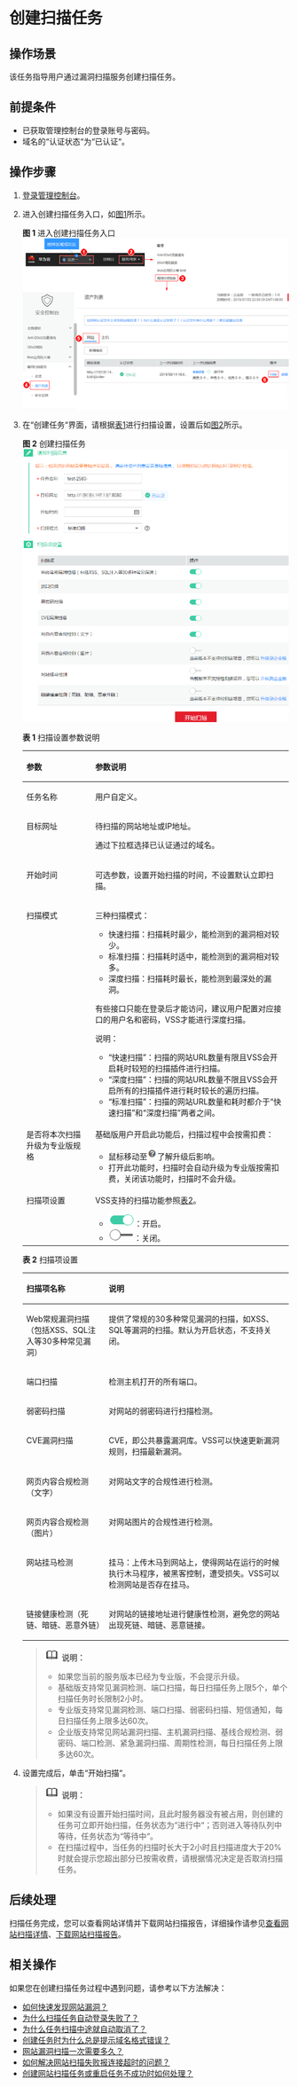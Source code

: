# 创建扫描任务<a name="vss_01_0067"></a>

## 操作场景<a name="section33317451614"></a>

该任务指导用户通过漏洞扫描服务创建扫描任务。

## 前提条件<a name="section98086323216"></a>

-   已获取管理控制台的登录账号与密码。
-   域名的“认证状态“为“已认证“。

## 操作步骤<a name="section6421111252511"></a>

1.  [登录管理控制台](https://console.huaweicloud.com/)。
2.  进入创建扫描任务入口，如[图1](#fig4989100164918)所示。

    **图 1**  进入创建扫描任务入口<a name="fig4989100164918"></a>  
    ![](figures/进入创建扫描任务入口.png "进入创建扫描任务入口")

3.  在“创建任务“界面，请根据[表1](#table6685635142213)进行扫描设置，设置后如[图2](#fig17685113516224)所示。

    **图 2**  创建扫描任务<a name="fig17685113516224"></a>  
    ![](figures/创建扫描任务.png "创建扫描任务")

    **表 1**  扫描设置参数说明

    <a name="table6685635142213"></a>
    <table><thead align="left"><tr id="row6685103582212"><th class="cellrowborder" valign="top" width="25.840000000000003%" id="mcps1.2.3.1.1"><p id="p13685133562214"><a name="p13685133562214"></a><a name="p13685133562214"></a>参数</p>
    </th>
    <th class="cellrowborder" valign="top" width="74.16%" id="mcps1.2.3.1.2"><p id="p186852035162214"><a name="p186852035162214"></a><a name="p186852035162214"></a>参数说明</p>
    </th>
    </tr>
    </thead>
    <tbody><tr id="row96853351221"><td class="cellrowborder" valign="top" width="25.840000000000003%" headers="mcps1.2.3.1.1 "><p id="p16851235162214"><a name="p16851235162214"></a><a name="p16851235162214"></a>任务名称</p>
    </td>
    <td class="cellrowborder" valign="top" width="74.16%" headers="mcps1.2.3.1.2 "><p id="p10685163520229"><a name="p10685163520229"></a><a name="p10685163520229"></a>用户自定义。</p>
    </td>
    </tr>
    <tr id="row1768593502210"><td class="cellrowborder" valign="top" width="25.840000000000003%" headers="mcps1.2.3.1.1 "><p id="p96851835162212"><a name="p96851835162212"></a><a name="p96851835162212"></a>目标网址</p>
    </td>
    <td class="cellrowborder" valign="top" width="74.16%" headers="mcps1.2.3.1.2 "><p id="p126851135172219"><a name="p126851135172219"></a><a name="p126851135172219"></a>待扫描的网站地址或IP地址。</p>
    <p id="p5685173522216"><a name="p5685173522216"></a><a name="p5685173522216"></a>通过下拉框选择已认证通过的域名。</p>
    </td>
    </tr>
    <tr id="row1239144922819"><td class="cellrowborder" valign="top" width="25.840000000000003%" headers="mcps1.2.3.1.1 "><p id="p42391149162810"><a name="p42391149162810"></a><a name="p42391149162810"></a>开始时间</p>
    </td>
    <td class="cellrowborder" valign="top" width="74.16%" headers="mcps1.2.3.1.2 "><p id="p1123924962810"><a name="p1123924962810"></a><a name="p1123924962810"></a>可选参数，设置开始扫描的时间，不设置默认立即扫描。</p>
    </td>
    </tr>
    <tr id="row16978346192814"><td class="cellrowborder" valign="top" width="25.840000000000003%" headers="mcps1.2.3.1.1 "><p id="p12978114622810"><a name="p12978114622810"></a><a name="p12978114622810"></a>扫描模式</p>
    </td>
    <td class="cellrowborder" valign="top" width="74.16%" headers="mcps1.2.3.1.2 "><p id="p18978174618283"><a name="p18978174618283"></a><a name="p18978174618283"></a>三种扫描模式：</p>
    <a name="ul166301250203018"></a><a name="ul166301250203018"></a><ul id="ul166301250203018"><li>快速扫描：扫描耗时最少，能检测到的漏洞相对较少。</li><li>标准扫描：扫描耗时适中，能检测到的漏洞相对较多。</li><li>深度扫描：扫描耗时最长，能检测到最深处的漏洞。</li></ul>
    <p id="p1274618671012"><a name="p1274618671012"></a><a name="p1274618671012"></a>有些接口只能在登录后才能访问，建议用户配置对应接口的用户名和密码，VSS才能进行深度扫描。</p>
    <div class="note" id="note339745885617"><a name="note339745885617"></a><a name="note339745885617"></a><span class="notetitle"> 说明： </span><div class="notebody"><a name="ul105281511945"></a><a name="ul105281511945"></a><ul id="ul105281511945"><li><span class="parmvalue" id="parmvalue139372196589"><a name="parmvalue139372196589"></a><a name="parmvalue139372196589"></a>“快速扫描”</span>：扫描的网站URL数量有限且VSS会开启耗时较短的扫描插件进行扫描。</li><li><span class="parmvalue" id="parmvalue17136725125812"><a name="parmvalue17136725125812"></a><a name="parmvalue17136725125812"></a>“深度扫描”</span>：扫描的网站URL数量不限且VSS会开启所有的扫描插件进行耗时较长的遍历扫描。</li><li><span class="parmvalue" id="parmvalue038902955819"><a name="parmvalue038902955819"></a><a name="parmvalue038902955819"></a>“标准扫描”</span>：扫描的网站URL数量和耗时都介于<span class="parmvalue" id="parmvalue61131326315"><a name="parmvalue61131326315"></a><a name="parmvalue61131326315"></a>“快速扫描”</span>和<span class="parmvalue" id="parmvalue148831611836"><a name="parmvalue148831611836"></a><a name="parmvalue148831611836"></a>“深度扫描”</span>两者之间。</li></ul>
    </div></div>
    </td>
    </tr>
    <tr id="row11685193520221"><td class="cellrowborder" valign="top" width="25.840000000000003%" headers="mcps1.2.3.1.1 "><p id="p1668514358221"><a name="p1668514358221"></a><a name="p1668514358221"></a>是否将本次扫描升级为专业版规格</p>
    </td>
    <td class="cellrowborder" valign="top" width="74.16%" headers="mcps1.2.3.1.2 "><p id="p1868543552214"><a name="p1868543552214"></a><a name="p1868543552214"></a>基础版用户开启此功能后，扫描过程中会按需扣费：</p>
    <a name="ul176851835172211"></a><a name="ul176851835172211"></a><ul id="ul176851835172211"><li>鼠标移动至<a name="image1809164811913"></a><a name="image1809164811913"></a><span><img id="image1809164811913" src="figures/icon-help.png"></span>了解升级后影响。</li><li>打开此功能时，扫描时会自动升级为专业版按需扣费，关闭该功能时，扫描时不会升级。</li></ul>
    </td>
    </tr>
    <tr id="row552974610328"><td class="cellrowborder" valign="top" width="25.840000000000003%" headers="mcps1.2.3.1.1 "><p id="p45291046133214"><a name="p45291046133214"></a><a name="p45291046133214"></a>扫描项设置</p>
    </td>
    <td class="cellrowborder" valign="top" width="74.16%" headers="mcps1.2.3.1.2 "><p id="p4529144618324"><a name="p4529144618324"></a><a name="p4529144618324"></a>VSS支持的扫描功能参照<a href="#table832472816452">表2</a>。</p>
    <a name="ul14553014513"></a><a name="ul14553014513"></a><ul id="ul14553014513"><li><a name="image292712249107"></a><a name="image292712249107"></a><span><img id="image292712249107" src="figures/icon-open.png"></span><span>：开启。</span></li><li><a name="image1078711575107"></a><a name="image1078711575107"></a><span><img id="image1078711575107" src="figures/icon-close.png"></span><span>：关闭。</span></li></ul>
    </td>
    </tr>
    </tbody>
    </table>

    **表 2**  扫描项设置

    <a name="table832472816452"></a>
    <table><thead align="left"><tr id="row163261428164510"><th class="cellrowborder" valign="top" width="30.9%" id="mcps1.2.3.1.1"><p id="p1532642814454"><a name="p1532642814454"></a><a name="p1532642814454"></a>扫描项名称</p>
    </th>
    <th class="cellrowborder" valign="top" width="69.1%" id="mcps1.2.3.1.2"><p id="p3326182816459"><a name="p3326182816459"></a><a name="p3326182816459"></a>说明</p>
    </th>
    </tr>
    </thead>
    <tbody><tr id="row10326102814457"><td class="cellrowborder" valign="top" width="30.9%" headers="mcps1.2.3.1.1 "><p id="p1432602844519"><a name="p1432602844519"></a><a name="p1432602844519"></a>Web常规漏洞扫描（包括XSS、SQL注入等30多种常见漏洞）</p>
    </td>
    <td class="cellrowborder" valign="top" width="69.1%" headers="mcps1.2.3.1.2 "><p id="p232613286455"><a name="p232613286455"></a><a name="p232613286455"></a>提供了常规的30多种常见漏洞的扫描，如XSS、SQL等漏洞的扫描。默认为开启状态，不支持关闭。</p>
    </td>
    </tr>
    <tr id="row43261028164520"><td class="cellrowborder" valign="top" width="30.9%" headers="mcps1.2.3.1.1 "><p id="p1032672854510"><a name="p1032672854510"></a><a name="p1032672854510"></a>端口扫描</p>
    </td>
    <td class="cellrowborder" valign="top" width="69.1%" headers="mcps1.2.3.1.2 "><p id="p15326182819457"><a name="p15326182819457"></a><a name="p15326182819457"></a>检测主机打开的所有端口。</p>
    </td>
    </tr>
    <tr id="row17326428134515"><td class="cellrowborder" valign="top" width="30.9%" headers="mcps1.2.3.1.1 "><p id="p1732652820457"><a name="p1732652820457"></a><a name="p1732652820457"></a>弱密码扫描</p>
    </td>
    <td class="cellrowborder" valign="top" width="69.1%" headers="mcps1.2.3.1.2 "><p id="p832652894516"><a name="p832652894516"></a><a name="p832652894516"></a>对网站的弱密码进行扫描检测。</p>
    </td>
    </tr>
    <tr id="row16326122844510"><td class="cellrowborder" valign="top" width="30.9%" headers="mcps1.2.3.1.1 "><p id="p432615285451"><a name="p432615285451"></a><a name="p432615285451"></a>CVE漏洞扫描</p>
    </td>
    <td class="cellrowborder" valign="top" width="69.1%" headers="mcps1.2.3.1.2 "><p id="p1232662844519"><a name="p1232662844519"></a><a name="p1232662844519"></a>CVE，即公共暴露漏洞库。VSS可以快速更新漏洞规则，扫描最新漏洞。</p>
    </td>
    </tr>
    <tr id="row63261128104515"><td class="cellrowborder" valign="top" width="30.9%" headers="mcps1.2.3.1.1 "><p id="p14326728134510"><a name="p14326728134510"></a><a name="p14326728134510"></a>网页内容合规检测（文字）</p>
    </td>
    <td class="cellrowborder" valign="top" width="69.1%" headers="mcps1.2.3.1.2 "><p id="p9326172818457"><a name="p9326172818457"></a><a name="p9326172818457"></a>对网站文字的合规性进行检测。</p>
    </td>
    </tr>
    <tr id="row73261228194515"><td class="cellrowborder" valign="top" width="30.9%" headers="mcps1.2.3.1.1 "><p id="p332662874518"><a name="p332662874518"></a><a name="p332662874518"></a>网页内容合规检测（图片）</p>
    </td>
    <td class="cellrowborder" valign="top" width="69.1%" headers="mcps1.2.3.1.2 "><p id="p632632844511"><a name="p632632844511"></a><a name="p632632844511"></a>对网站图片的合规性进行检测。</p>
    </td>
    </tr>
    <tr id="row528481235011"><td class="cellrowborder" valign="top" width="30.9%" headers="mcps1.2.3.1.1 "><p id="p328511127504"><a name="p328511127504"></a><a name="p328511127504"></a>网站挂马检测</p>
    </td>
    <td class="cellrowborder" valign="top" width="69.1%" headers="mcps1.2.3.1.2 "><p id="p12286181216509"><a name="p12286181216509"></a><a name="p12286181216509"></a>挂马：上传木马到网站上，使得网站在运行的时候执行木马程序，被黑客控制，遭受损失。VSS可以检测网站是否存在挂马。</p>
    </td>
    </tr>
    <tr id="row652215224509"><td class="cellrowborder" valign="top" width="30.9%" headers="mcps1.2.3.1.1 "><p id="p45221522135017"><a name="p45221522135017"></a><a name="p45221522135017"></a>链接健康检测（死链、暗链、恶意外链）</p>
    </td>
    <td class="cellrowborder" valign="top" width="69.1%" headers="mcps1.2.3.1.2 "><p id="p13522922165012"><a name="p13522922165012"></a><a name="p13522922165012"></a>对网站的链接地址进行健康性检测，避免您的网站出现死链、暗链、恶意链接。</p>
    </td>
    </tr>
    </tbody>
    </table>

    >![](public_sys-resources/icon-note.gif) **说明：**   
    >-   如果您当前的服务版本已经为专业版，不会提示升级。  
    >-   基础版支持常见漏洞检测、端口扫描，每日扫描任务上限5个，单个扫描任务时长限制2小时。  
    >-   专业版支持常见漏洞检测、端口扫描、弱密码扫描、短信通知，每日扫描任务上限多达60次。  
    >-   企业版支持常见网站漏洞扫描、主机漏洞扫描、基线合规检测、弱密码、端口检测、紧急漏洞扫描、周期性检测，每日扫描任务上限多达60次。  

4.  设置完成后，单击“开始扫描“。

    >![](public_sys-resources/icon-note.gif) **说明：**   
    >-   如果没有设置开始扫描时间，且此时服务器没有被占用，则创建的任务可立即开始扫描，任务状态为“进行中“；否则进入等待队列中等待，任务状态为“等待中“。  
    >-   在扫描过程中，当任务的扫描时长大于2小时且扫描进度大于20%时就会提示您超出部分已按需收费，请根据情况决定是否取消扫描任务。  


## 后续处理<a name="section13928845185418"></a>

扫描任务完成，您可以查看网站详情并下载网站扫描报告，详细操作请参见[查看网站扫描详情](查看网站扫描详情.md)、[下载网站扫描报告](下载网站扫描报告.md)。

## 相关操作<a name="section1074716203166"></a>

如果您在创建扫描任务过程中遇到问题，请参考以下方法解决：

-   [如何快速发现网站漏洞？](https://support.huaweicloud.com/vss_faq/vss_01_0045.html)
-   [为什么扫描任务自动登录失败了？](https://support.huaweicloud.com/vss_faq/vss_01_0043.html)
-   [为什么任务扫描中途就自动取消了？](https://support.huaweicloud.com/vss_faq/vss_01_0035.html)
-   [创建任务时为什么总是提示域名格式错误？](https://support.huaweicloud.com/vss_faq/vss_01_0040.html)
-   [网站漏洞扫描一次需要多久？](https://support.huaweicloud.com/vss_faq/vss_01_0026.html)
-   [如何解决网站扫描失败报连接超时的问题？](https://support.huaweicloud.com/vss_faq/vss_01_0097.html)
-   [创建网站扫描任务或重启任务不成功时如何处理？](https://support.huaweicloud.com/vss_faq/vss_01_0025.html)

